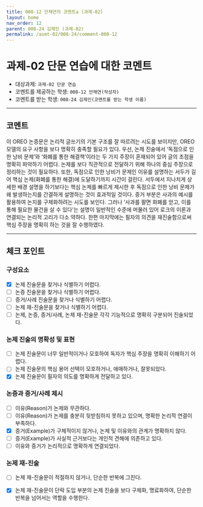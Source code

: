 ```yaml
---
title: 008-12 안채연의 코멘트a (과제-02) 
layout: home
nav_order: 12
parent: 008-24 김제인 (과제-02)
permalink: /asmt-02/008-24/comment-008-12
---
```


# 과제-02 단문 연습에 대한 코멘트

- 대상과제: `과제-02 단문 연습`
- 코멘트를 제공하는 학생: `008-12 안채연(작성자)` 
- 코멘트를 받는 학생: `008-24 김제인(코멘트를 받는 학생 이름)` 

---

## 코멘트

이 OREO 논증문은 논리적 글쓰기의 기본 구조를 잘 따르려는 시도를 보이지만, OREO 모델의 요구 사항을 보다 명확히 충족할 필요가 있다. 우선, 논제 진술에서 ‘독점으로 인한 낭비 문제’와 ‘화폐를 통한 해결책’이라는 두 가지 주장이 혼재되어 있어 글의 초점을 명확히 파악하기 어렵다. 논제를 보다 직관적으로 전달하기 위해 하나의 중심 주장으로 정리하는 것이 필요하다. 또한, 독점으로 인한 낭비가 문제인 이유를 설명하는 서두가 길어 핵심 논제(화폐를 통한 해결)에 도달하기까지 시간이 걸린다. 서두에서 지나치게 상세한 배경 설명을 하기보다는 핵심 논제를 빠르게 제시한 후 독점으로 인한 낭비 문제가 왜 발생하는지를 간결하게 설명하는 것이 효과적일 것이다. 증거 부분은 사과의 예시를 활용하여 논지를 구체화하려는 시도를 보인다. 그러나 ‘사과를 팔면 화폐를 얻고, 이를 통해 필요한 물건을 살 수 있다’는 설명이 일반적인 수준에 머물러 있어 로크의 이론과 연결되는 논리적 고리가 다소 약하다. 한편 마지막에는 필자의 의견을 재진술함으로써 핵심 주장을 명확히 하는 것을 잘 수행하였다.

---

## 체크 포인트

### **구성요소**
- [x] 논제 진술문을 찾거나 식별하기 어렵다.
- [ ] 논증 진술문을 찾거나 식별하기 어렵다.
- [ ] 증거/사례 진술문을 찾거나 식별하기 어렵다.
- [ ] 논제 재-진술문을 찾거나 식별하기 어렵다.
- [ ] 논제, 논증, 증거/사례, 논제 재-진술문 각각 기능적으로 명확히 구분되어 진술되었다.

### **논제 진술의 명확성 및 표현**  
- [ ] 논제 진술문이 너무 일반적이거나 모호하여 독자가 핵심 주장을 명확히 이해하기 어렵다.  
- [ ] 논제 진술문의 핵심 용어 선택이 모호하거나, 애매하거나, 잘못되었다.  
- [x] 논제 진술문이 필자의 의도를 명확하게 전달하고 있다.  

### **논증과 증거/사례 제시**  
- [ ] 이유(Reason)가 논제와 무관하다.
- [ ] 이유(Reason)가 논제를 충분히 뒷받침하지 못하고 있으며, 명확한 논리적 연결이 부족하다.  
- [x] 증거(Example)가 구체적이지 않거나, 논제 및 이유와의 관계가 명확하지 않다. 
- [ ] 증거(Example)가 사실적 근거보다는 개인적 견해에 의존하고 있다.  
- [ ] 이유와 증거가 논리적으로 명확하게 연결되었다.  

### **논제 재-진술**  
- [ ] 논제 재-진술문이 적절하지 않거나, 단순한 반복에 그친다.   
- [x] 논제 재-진술문이 단락 도입 부분의 논제 진술을 보다 구체화, 명료화하여, 단순한 반복을 넘어서는 역할을 수행한다.  

